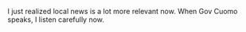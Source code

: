 I just realized local news is a lot more relevant now. When Gov Cuomo speaks, I listen carefully now.

